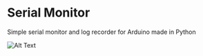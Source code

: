 # Serial Monitor
Simple serial monitor and log recorder for Arduino made in Python

![Alt Text](https://i.imgur.com/NoJVnk0.gif)
